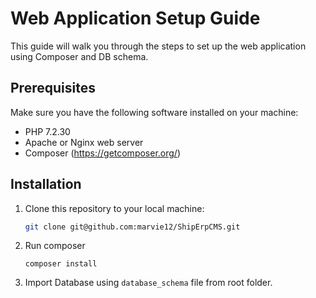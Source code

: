 # Web Application Setup Guide

This guide will walk you through the steps to set up the web application using Composer and DB schema.

## Prerequisites

Make sure you have the following software installed on your machine:

- PHP 7.2.30
- Apache or Nginx web server
- Composer (https://getcomposer.org/)

## Installation

1. Clone this repository to your local machine:

   ```bash
   git clone git@github.com:marvie12/ShipErpCMS.git
   ```

2. Run composer

   ```
   composer install
   ```

3. Import Database using `database_schema` file from root folder.
